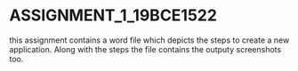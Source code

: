 # ASSIGNMENT_1_19BCE1522


this assignment contains a word file which depicts the steps to create a new application. Along with the steps the file contains the outputy screenshots too.
